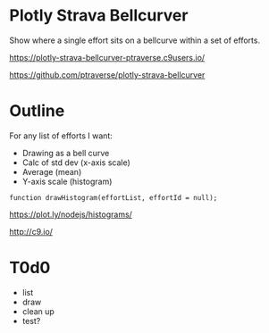Plotly Strava Bellcurver
========================

Show where a single effort sits on a bellcurve within a set of efforts.

https://plotly-strava-bellcurver-ptraverse.c9users.io/

https://github.com/ptraverse/plotly-strava-bellcurver


# Outline

For any list of efforts I want:

* Drawing as a bell curve
* Calc of std dev (x-axis scale)
* Average (mean)
* Y-axis scale (histogram)

`function drawHistogram(effortList, effortId = null);`

https://plot.ly/nodejs/histograms/

http://c9.io/

# T0d0
* list
* draw
* clean up
* test?